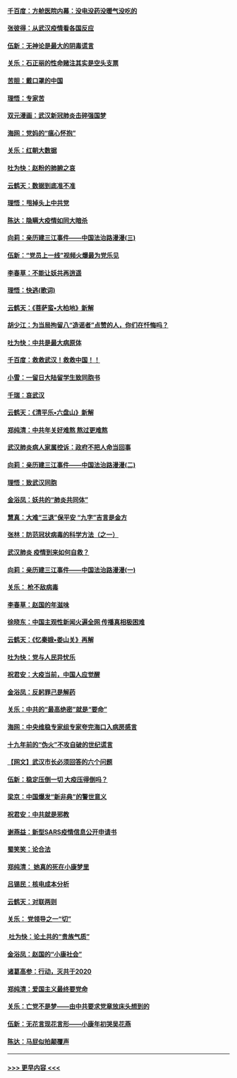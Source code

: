 #### [千百度：方舱医院内幕：没电没药没暖气没吃的](../pages/nsc993/n11850211.md?t=02072211) 
#### [张彼得：从武汉疫情看各国反应](../pages/nsc993/n11850102.md?t=02072211) 
#### [伍新：无神论是最大的阴毒谎言](../pages/nsc993/n11846129.md?t=02072211) 
#### [关乐：石正丽的性命赌注其实是空头支票](../pages/nsc993/n11846109.md?t=02072211) 
#### [苦胆：戴口罩的中国](../pages/nsc993/n11845576.md?t=02072211) 
#### [理悟：专家苦](../pages/nsc993/n11845564.md?t=02072211) 
#### [双元漫画：武汉新冠肺炎击碎强国梦](../pages/nsc993/n11843320.md?t=02072211) 
#### [海网：党妈的“瘟心怀抱”](../pages/nsc993/n11840740.md?t=02072211) 
#### [关乐：红朝大数据](../pages/nsc993/n11840675.md?t=02072211) 
#### [吐为快：赵粉的肺腑之哀](../pages/nsc993/n11840618.md?t=02072211) 
#### [云鹤天：数据到底准不准](../pages/nsc993/n11840325.md?t=02072211) 
#### [理悟：甩掉头上中共党](../pages/nsc993/n11838826.md?t=02072211) 
#### [陈达：隐瞒大疫情如同大暗杀](../pages/nsc993/n11838771.md?t=02072211) 
#### [向莉：亲历建三江事件——中国法治路漫漫(三)](../pages/nsc993/n11831825.md?t=02072211) 
#### [伍新：“党员上一线”视频火爆最为党乐见](../pages/nsc993/n11838200.md?t=02072211) 
#### [李春草：不能让妖共再逍遥](../pages/nsc993/n11838102.md?t=02072211) 
#### [理悟：快逃(歌词)](../pages/nsc993/n11838083.md?t=02072211) 
#### [云鹤天：《菩萨蛮▪大柏地》新解](../pages/nsc993/n11838059.md?t=02072211) 
#### [胡少江：为当局拘留八“造谣者”点赞的人，你们在忏悔吗？](../pages/nsc993/n11836801.md?t=02072211) 
#### [吐为快：中共是最大病原体](../pages/nsc993/n11836748.md?t=02072211) 
#### [千百度：救救武汉！救救中国！！](../pages/nsc993/n11836145.md?t=02072211) 
#### [小雪：一留日大陆留学生致同胞书](../pages/nsc993/n11834624.md?t=02072211) 
#### [千瑞：哀武汉](../pages/nsc993/n11833647.md?t=02072211) 
#### [云鹤天：《清平乐▪六盘山》新解](../pages/nsc993/n11833611.md?t=02072211) 
#### [郑纯清：中共年关好难熬 熬过更难熬](../pages/nsc993/n11833489.md?t=02072211) 
#### [武汉肺炎病人家属控诉：政府不把人命当回事](../pages/nsc993/n11833205.md?t=02072211) 
#### [向莉：亲历建三江事件——中国法治路漫漫(二)](../pages/nsc993/n11829102.md?t=02072211) 
#### [理悟：致武汉同胞](../pages/nsc993/n11831522.md?t=02072211) 
#### [金浴凤：妖共的“肺炎共同体”](../pages/nsc993/n11829448.md?t=02072211) 
#### [慧真：大难“三退”保平安 “九字”吉言是金方](../pages/nsc993/n11829501.md?t=02072211) 
#### [张林：防范冠状病毒的科学方法（之一）](../pages/nsc993/n11828618.md?t=02072211) 
#### [武汉肺炎 疫情到来如何自救？](../pages/nsc993/n11827632.md?t=02072211) 
#### [向莉：亲历建三江事件——中国法治路漫漫(一)](../pages/nsc993/n11827190.md?t=02072211) 
#### [关乐： 枪不敌病毒](../pages/nsc993/n11826746.md?t=02072211) 
#### [李春草：赵国的年滋味](../pages/nsc993/n11826321.md?t=02072211) 
#### [徐晓东：中国主观性新闻火遍全网 传播真相极困难](../pages/nsc993/n11826508.md?t=02072211) 
#### [云鹤天：《忆秦娥▪娄山关》再解](../pages/nsc993/n11824682.md?t=02072211) 
#### [吐为快：党与人民异忧乐](../pages/nsc993/n11824660.md?t=02072211) 
#### [祝君安：大疫当前，中国人应觉醒](../pages/nsc993/n11821946.md?t=02072211) 
#### [金浴凤：反躬罪己是解药](../pages/nsc993/n11820280.md?t=02072211) 
#### [关乐：中共的“最高绝密”就是“要命”](../pages/nsc993/n11816946.md?t=02072211) 
#### [海网：中央维稳专家组专家夸完海口入病房感言](../pages/nsc993/n11815138.md?t=02072211) 
#### [十九年前的“伪火”不攻自破的世纪谎言](../pages/nsc993/n11813238.md?t=02072211) 
#### [【网文】武汉市长必须回答的六个问题](../pages/nsc993/n11813848.md?t=02072211) 
#### [伍新：稳定压倒一切 大疫压得倒吗？](../pages/nsc993/n11812634.md?t=02072211) 
#### [梁京：中国爆发“新非典”的警世意义](../pages/nsc993/n11812554.md?t=02072211) 
#### [祝君安：中共就是邪教](../pages/nsc993/n11812431.md?t=02072211) 
#### [谢燕益：新型SARS疫情信息公开申请书](../pages/nsc993/n11808840.md?t=02072211) 
#### [蜀笑笑：论合法](../pages/nsc993/n11808064.md?t=02072211) 
#### [郑纯清： 她真的死在小康梦里](../pages/nsc993/n11806623.md?t=02072211) 
#### [吕锡民：核电成本分析](../pages/nsc993/n11806284.md?t=02072211) 
#### [云鹤天：对联两则](../pages/nsc993/n11805957.md?t=02072211) 
#### [关乐： 党领导之一“切”](../pages/nsc993/n11804505.md?t=02072211) 
#### [ 吐为快：论土共的“贵族气质”](../pages/nsc993/n11804490.md?t=02072211) 
#### [金浴凤：赵国的“小康社会”](../pages/nsc993/n11804452.md?t=02072211) 
#### [诸葛高参：行动，灭共于2020](../pages/nsc993/n11804120.md?t=02072211) 
#### [郑纯清：爱国主义最终要党命](../pages/nsc993/n11802197.md?t=02072211) 
#### [关乐：亡党不是梦——由中共要求党章放床头想到的](../pages/nsc993/n11802156.md?t=02072211) 
#### [伍新：无花言现花言形——小康年初哭吴花燕](../pages/nsc993/n11800044.md?t=02072211) 
#### [陈达：马屁似拍颠覆声](../pages/nsc993/n11800010.md?t=02072211) 

----
#### [ >>> 更早内容 <<< ](../indexes/nsc993-earlier.md)

